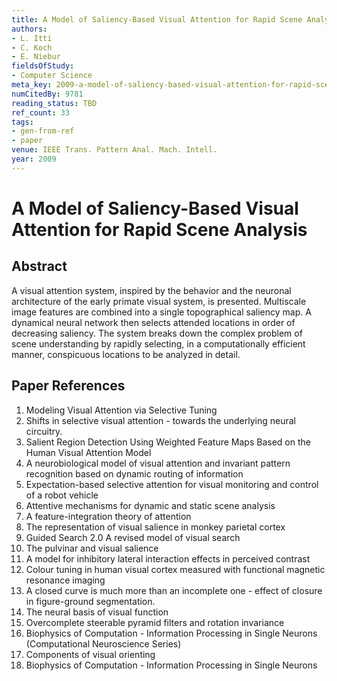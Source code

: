 ```yaml
---
title: A Model of Saliency-Based Visual Attention for Rapid Scene Analysis
authors:
- L. Itti
- C. Koch
- E. Niebur
fieldsOfStudy:
- Computer Science
meta_key: 2009-a-model-of-saliency-based-visual-attention-for-rapid-scene-analysis
numCitedBy: 9781
reading_status: TBD
ref_count: 33
tags:
- gen-from-ref
- paper
venue: IEEE Trans. Pattern Anal. Mach. Intell.
year: 2009
---
```


# A Model of Saliency-Based Visual Attention for Rapid Scene Analysis

## Abstract

A visual attention system, inspired by the behavior and the neuronal architecture of the early primate visual system, is presented. Multiscale image features are combined into a single topographical saliency map. A dynamical neural network then selects attended locations in order of decreasing saliency. The system breaks down the complex problem of scene understanding by rapidly selecting, in a computationally efficient manner, conspicuous locations to be analyzed in detail.

## Paper References

1. Modeling Visual Attention via Selective Tuning
2. Shifts in selective visual attention - towards the underlying neural circuitry.
3. Salient Region Detection Using Weighted Feature Maps Based on the Human Visual Attention Model
4. A neurobiological model of visual attention and invariant pattern recognition based on dynamic routing of information
5. Expectation-based selective attention for visual monitoring and control of a robot vehicle
6. Attentive mechanisms for dynamic and static scene analysis
7. A feature-integration theory of attention
8. The representation of visual salience in monkey parietal cortex
9. Guided Search 2.0 A revised model of visual search
10. The pulvinar and visual salience
11. A model for inhibitory lateral interaction effects in perceived contrast
12. Colour tuning in human visual cortex measured with functional magnetic resonance imaging
13. A closed curve is much more than an incomplete one - effect of closure in figure-ground segmentation.
14. The neural basis of visual function
15. Overcomplete steerable pyramid filters and rotation invariance
16. Biophysics of Computation - Information Processing in Single Neurons (Computational Neuroscience Series)
17. Components of visual orienting
18. Biophysics of Computation - Information Processing in Single Neurons
